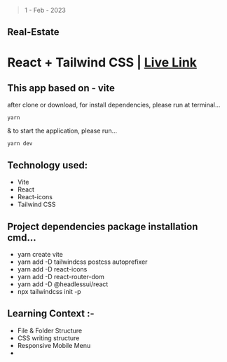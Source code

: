 > 1 - Feb - 2023

## Real-Estate

# React + Tailwind CSS | [Live Link](https://realestate-lp.netlify.app)

## This app based on - vite 

after clone or download, for install dependencies, please run at terminal...
```
yarn
```

& to start the application, please run...
```
yarn dev
```

## Technology used:
* Vite
* React
* React-icons
* Tailwind CSS


## Project dependencies package installation cmd...
* yarn create vite
* yarn add -D tailwindcss postcss autoprefixer
* yarn add -D react-icons
* yarn add -D react-router-dom
* yarn add -D @headlessui/react
* npx tailwindcss init -p


## Learning Context :-
* File & Folder Structure
* CSS writing structure
* Responsive Mobile Menu
* 

<!-- 

https://youtu.be/CHe_QJcTK5Y
https://app.netlify.com/sites/realestate-lp/deploys

-->